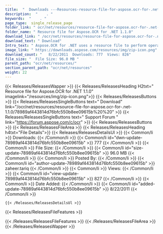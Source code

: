 ```yaml
---
title:  "  Downloads ---Resources-resource-file-for-aspose.ocr-for-.net-1.1.0 . " 
description:  "    . " 
keywords:  "    . " 
page_type:  single_release_page
folder_link: " ocr/net/resources/resource-file-for-aspose.ocr-for-.net-1.1.0/"
folder_name: " Resource file for Aspose.OCR for .NET 1.1.0"
download_link: " /ocr/net/resources/resource-file-for-aspose.ocr-for-.net-1.1.0/78989af443814d76bfc550b8ee09615b"
download_text: " Download"
Intro_text: " Aspose.OCR for .NET uses a resource file to perform operations against the image..."
image_link: " https://downloads.aspose.com/resources/img/zip-icon.png"
download_count: "   8/22/2011  Downloads: 777  Views: 826"
file_size: "  File Size: 96.0 MB "
parent_path: "ocr/net/resources/"
section_parent_path: "ocr/net/resources"
weight: 22 
---
```


{{< Releases/ReleasesWapper >}}
  {{< Releases/ReleasesHeading H2txt=" Resource file for Aspose.OCR for .NET 1.1.0" imagelink="/resources/img/zip-icon.png">}}
  {{< Releases/ReleasesButtons >}}
    {{< Releases/ReleasesSingleButtons text=" Download" link="/ocr/net/resources/resource-file-for-aspose.ocr-for-.net-1.1.0/78989af443814d76bfc550b8ee09615b%20%20" >}}
    {{< Releases/ReleasesSingleButtons text=" Support Forum " link="https://forum.aspose.com/c/ocr" >}}
  {{< Releases/ReleasesButtons >}}
  {{< Releases/ReleasesFileArea >}}
    {{< Releases/ReleasesHeading h4txt="File Details">}}
    {{< Releases/ReleasesDetailsUl >}}
            {{< Common/li  >}} Downloads: {{< /Common/li >}} 
      {{< Common/li id="dwn-update-78989af443814d76bfc550b8ee09615b" >}} 777 {{< /Common/li >}} 
      {{< Common/li  >}} File Size: {{< /Common/li >}} 
      {{< Common/li id="size-update-78989af443814d76bfc550b8ee09615b" >}} 96.0 MB {{< /Common/li >}} 
      {{< Common/li  >}} Posted By: {{< /Common/li >}} 
      {{< Common/li id="author-update-78989af443814d76bfc550b8ee09615b" >}} zaheer.tariq {{< /Common/li >}} 
      {{< Common/li  >}} Views: {{< /Common/li >}} 
      {{< Common/li id="view-update-78989af443814d76bfc550b8ee09615b" >}} 827 {{< /Common/li >}} 
      {{< Common/li  >}} Date Added: {{< /Common/li >}} 
      {{< Common/li id="added-update-78989af443814d76bfc550b8ee09615b" >}} 8/22/2011 {{< /Common/li >}} 

    {{< /Releases/ReleasesDetailsUl >}}

  {{< Releases/ReleasesFileFeatures >}}
      
  {{< /Releases/ReleasesFileFeatures >}}
 {{< /Releases/ReleasesFileArea >}}
{{< /Releases/ReleasesWapper >}}


